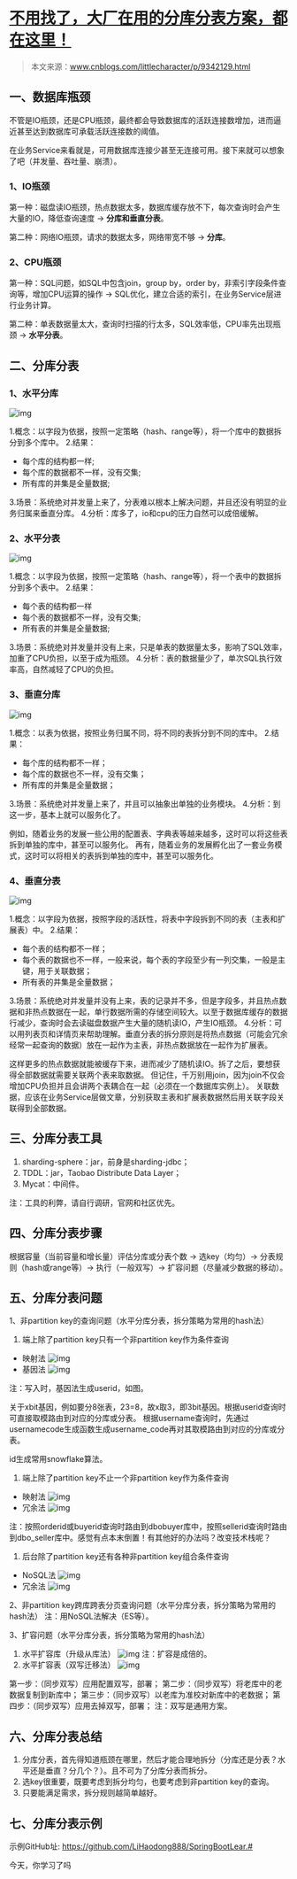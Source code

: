 # [不用找了，大厂在用的分库分表方案，都在这里！](https://www.cnblogs.com/Howinfun/articles/11887916.html)

> 本文来源：www.cnblogs.com/littlecharacter/p/9342129.html

## 一、数据库瓶颈

不管是IO瓶颈，还是CPU瓶颈，最终都会导致数据库的活跃连接数增加，进而逼近甚至达到数据库可承载活跃连接数的阈值。

在业务Service来看就是，可用数据库连接少甚至无连接可用。接下来就可以想象了吧（并发量、吞吐量、崩溃）。

### 1、IO瓶颈

第一种：磁盘读IO瓶颈，热点数据太多，数据库缓存放不下，每次查询时会产生大量的IO，降低查询速度 -> **分库和垂直分表**。

第二种：网络IO瓶颈，请求的数据太多，网络带宽不够 -> **分库**。

### 2、CPU瓶颈

第一种：SQL问题，如SQL中包含join，group by，order by，非索引字段条件查询等，增加CPU运算的操作 -> SQL优化，建立合适的索引，在业务Service层进行业务计算。

第二种：单表数据量太大，查询时扫描的行太多，SQL效率低，CPU率先出现瓶颈 -> **水平分表**。

## 二、分库分表

### 1、水平分库

![img](https://img2018.cnblogs.com/blog/1758146/201911/1758146-20191119104653350-134912947.png)

1.概念：以字段为依据，按照一定策略（hash、range等），将一个库中的数据拆分到多个库中。
2.结果：

- 每个库的结构都一样;
- 每个库的数据都不一样，没有交集;
- 所有库的并集是全量数据;

3.场景：系统绝对并发量上来了，分表难以根本上解决问题，并且还没有明显的业务归属来垂直分库。
4.分析：库多了，io和cpu的压力自然可以成倍缓解。

### 2、水平分表

![img](https://img2018.cnblogs.com/blog/1758146/201911/1758146-20191119104743833-1762062311.png)

1.概念：以字段为依据，按照一定策略（hash、range等），将一个表中的数据拆分到多个表中。
2.结果：

- 每个表的结构都一样
- 每个表的数据都不一样，没有交集;
- 所有表的并集是全量数据;

3.场景：系统绝对并发量并没有上来，只是单表的数据量太多，影响了SQL效率，加重了CPU负担，以至于成为瓶颈。
4.分析：表的数据量少了，单次SQL执行效率高，自然减轻了CPU的负担。

### 3、垂直分库

![img](https://img2018.cnblogs.com/blog/1758146/201911/1758146-20191119104806072-1320941240.png)

1.概念：以表为依据，按照业务归属不同，将不同的表拆分到不同的库中。
2.结果：

- 每个库的结构都不一样；
- 每个库的数据也不一样，没有交集；
- 所有库的并集是全量数据；

3.场景：系统绝对并发量上来了，并且可以抽象出单独的业务模块。
4.分析：到这一步，基本上就可以服务化了。

例如，随着业务的发展一些公用的配置表、字典表等越来越多，这时可以将这些表拆到单独的库中，甚至可以服务化。
再有，随着业务的发展孵化出了一套业务模式，这时可以将相关的表拆到单独的库中，甚至可以服务化。

### 4、垂直分表

![img](https://img2018.cnblogs.com/blog/1758146/201911/1758146-20191119104850251-1824156105.png)

1.概念：以字段为依据，按照字段的活跃性，将表中字段拆到不同的表（主表和扩展表）中。
2.结果：

- 每个表的结构都不一样；
- 每个表的数据也不一样，一般来说，每个表的字段至少有一列交集，一般是主键，用于关联数据；
- 所有表的并集是全量数据；

3.场景：系统绝对并发量并没有上来，表的记录并不多，但是字段多，并且热点数据和非热点数据在一起，单行数据所需的存储空间较大。以至于数据库缓存的数据行减少，查询时会去读磁盘数据产生大量的随机读IO，产生IO瓶颈。
4.分析：可以用列表页和详情页来帮助理解。垂直分表的拆分原则是将热点数据（可能会冗余经常一起查询的数据）放在一起作为主表，非热点数据放在一起作为扩展表。

这样更多的热点数据就能被缓存下来，进而减少了随机读IO。拆了之后，要想获得全部数据就需要关联两个表来取数据。
但记住，千万别用join，因为join不仅会增加CPU负担并且会讲两个表耦合在一起（必须在一个数据库实例上）。
关联数据，应该在业务Service层做文章，分别获取主表和扩展表数据然后用关联字段关联得到全部数据。

## 三、分库分表工具

1. sharding-sphere：jar，前身是sharding-jdbc；
2. TDDL：jar，Taobao Distribute Data Layer；
3. Mycat：中间件。

注：工具的利弊，请自行调研，官网和社区优先。

## 四、分库分表步骤

根据容量（当前容量和增长量）评估分库或分表个数 -> 选key（均匀）-> 分表规则（hash或range等）-> 执行（一般双写）-> 扩容问题（尽量减少数据的移动）。

## 五、分库分表问题

1、非partition key的查询问题（水平分库分表，拆分策略为常用的hash法）

1. 端上除了partition key只有一个非partition key作为条件查询

- 映射法
  ![img](https://img2018.cnblogs.com/blog/1758146/201911/1758146-20191119104950184-1979636453.png)
- 基因法
  ![img](https://img2018.cnblogs.com/blog/1758146/201911/1758146-20191119104954619-2136487876.png)

注：写入时，基因法生成userid，如图。

关于xbit基因，例如要分8张表，23=8，故x取3，即3bit基因。根据userid查询时可直接取模路由到对应的分库或分表。
根据username查询时，先通过usernamecode生成函数生成username_code再对其取模路由到对应的分库或分表。

id生成常用snowflake算法。

1. 端上除了partition key不止一个非partition key作为条件查询

- 映射法
  ![img](https://img2018.cnblogs.com/blog/1758146/201911/1758146-20191119105045657-1146391664.png)
- 冗余法
  ![img](https://img2018.cnblogs.com/blog/1758146/201911/1758146-20191119105052520-2045682941.png)

注：按照orderid或buyerid查询时路由到dbobuyer库中，按照sellerid查询时路由到dbo_seller库中。感觉有点本末倒置！有其他好的办法吗？改变技术栈呢？

1. 后台除了partition key还有各种非partition key组合条件查询

- NoSQL法
  ![img](https://img2018.cnblogs.com/blog/1758146/201911/1758146-20191119105115919-881896407.png)
- 冗余法
  ![img](https://img2018.cnblogs.com/blog/1758146/201911/1758146-20191119105122304-1681363457.png)

2、非partition key跨库跨表分页查询问题（水平分库分表，拆分策略为常用的hash法）
注：用NoSQL法解决（ES等）。

3、扩容问题（水平分库分表，拆分策略为常用的hash法）

1. 水平扩容库（升级从库法）
   ![img](https://img2018.cnblogs.com/blog/1758146/201911/1758146-20191119105156690-777600261.png)
   注：扩容是成倍的。
2. 水平扩容表（双写迁移法）
   ![img](https://img2018.cnblogs.com/blog/1758146/201911/1758146-20191119105202261-1073438556.png)

第一步：（同步双写）应用配置双写，部署；
第二步：（同步双写）将老库中的老数据复制到新库中；
第三步：（同步双写）以老库为准校对新库中的老数据；
第四步：（同步双写）应用去掉双写，部署；
注：双写是通用方案。

## 六、分库分表总结

1. 分库分表，首先得知道瓶颈在哪里，然后才能合理地拆分（分库还是分表？水平还是垂直？分几个？）。且不可为了分库分表而拆分。
2. 选key很重要，既要考虑到拆分均匀，也要考虑到非partition key的查询。
3. 只要能满足需求，拆分规则越简单越好。

## 七、分库分表示例

示例GitHub址:
<https://github.com/LiHaodong888/SpringBootLear.#>

今天，你学习了吗